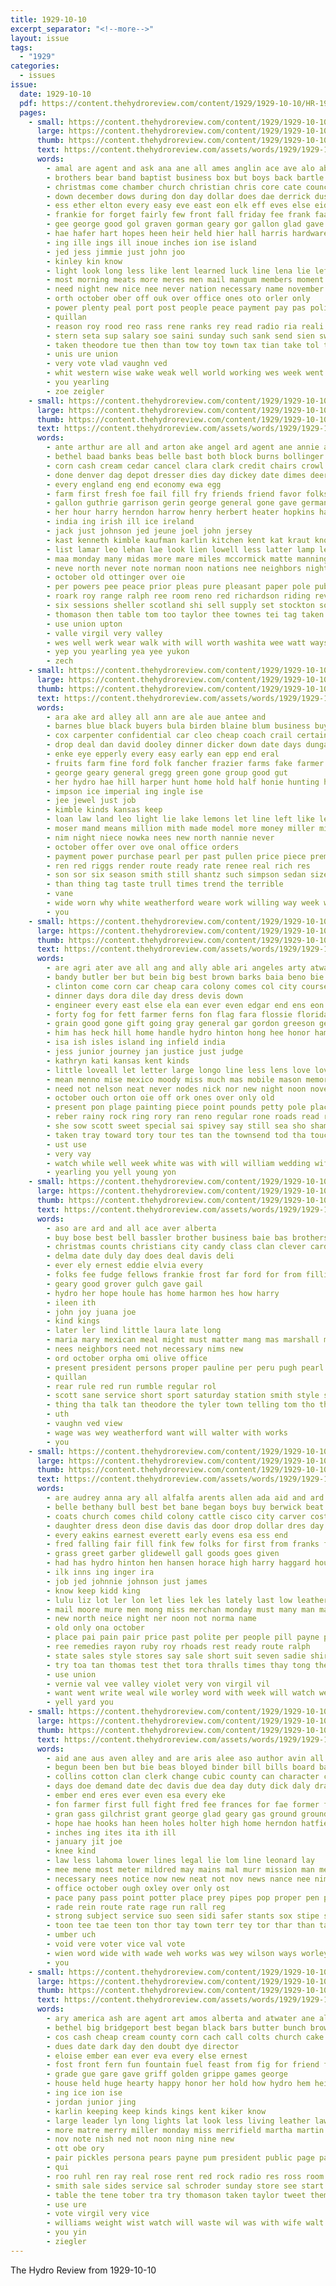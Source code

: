 ```yaml
---
title: 1929-10-10
excerpt_separator: "<!--more-->"
layout: issue
tags:
  - "1929"
categories:
  - issues
issue:
  date: 1929-10-10
  pdf: https://content.thehydroreview.com/content/1929/1929-10-10/HR-1929-10-10.pdf
  pages:
    - small: https://content.thehydroreview.com/content/1929/1929-10-10/small/HR-1929-10-10-01.jpg
      large: https://content.thehydroreview.com/content/1929/1929-10-10/large/HR-1929-10-10-01.jpg
      thumb: https://content.thehydroreview.com/content/1929/1929-10-10/thumbnails/HR-1929-10-10-01.jpg
      text: https://content.thehydroreview.com/assets/words/1929/1929-10-10/HR-1929-10-10-01.txt
      words:
        - amal are agent and ask ana ane all ames anglin ace ave alo able aus aster alberta
        - brothers bear band baptist business box but boys back bartle boa big bal brought blaine ber better both bridgeport baby beats balance bos beat broadway bill bald board blaze basket boer been
        - christmas come chamber church christian chris core cate council colt company christ child carry certain coach caddo chase comes cartel cooley cording class counts cali cos conte call cattle cee creek county crail cham can cummins cid con costa city
        - down december dows during don day dollar does dae derrick dus daughter due doctor davis darrow
        - ess ether elton every easy eve east eon elk eff eves else eid engineer ean
        - frankie for forget fairly few front fall friday fee frank faas far favor full field funny fed first fuel farm from forth fill fire fran flow fight feast fail free fair
        - gee george good gol graven gorman geary gor gallon glad gave goes game general gas guest gue griffin games guns golden gasser
        - hae hafer hart hopes heen heir held hier hall harris hardware hah has him hargis had head hour hinton hoard hibbs hook hens hydro hint home her high
        - ing ille ings ill inoue inches ion ise island
        - jed jess jimmie just john joo
        - kinley kin know
        - light look long less like lent learned luck line lena lie left lan laughter laws large last late lunch lene letter
        - most morning meats more meres men mail mangum members moment miller mage monday made mas mass man may mesa much mines mules many meas
        - need night new nice nee never nation necessary name november nati noy not neil neighbor nor names norman now ned nims
        - orth october ober off ouk over office ones oto orler only
        - power plenty peal port post people peace payment pay pas polite paper pla pride pany potter place page pears public pour pastor
        - quillan
        - reason roy rood reo rass rene ranks rey read radio ria reali rien rob riel roar rock regular rai red running
        - stern seta sup salary soe saini sunday such sank send sien sweep shall serge short speaker still special sit seven score super sparks supply soon sad sale streets second sos store stock sis shoot size street stamper suits set station show sey sat sell state son said sae stray struck schools senator school stigler see senat selling steel saturday
        - taken theodore tue then than tow toy town tax tian take tol ten tram tor too ture tha them tom train tyler team talk tee thing tod track tho the tate tron tae
        - unis ure union
        - very vote vlad vaughn ved
        - whit western wise wake weak well world working wes week went watson werking wide work word wood warren wilson wires will wait warde way windows with wearing west wham white was weeks
        - you yearling
        - zoe zeigler
    - small: https://content.thehydroreview.com/content/1929/1929-10-10/small/HR-1929-10-10-02.jpg
      large: https://content.thehydroreview.com/content/1929/1929-10-10/large/HR-1929-10-10-02.jpg
      thumb: https://content.thehydroreview.com/content/1929/1929-10-10/thumbnails/HR-1929-10-10-02.jpg
      text: https://content.thehydroreview.com/assets/words/1929/1929-10-10/HR-1929-10-10-02.txt
      words:
        - ante arthur are all and arton ake angel ard agent ane annie art ash america alber american
        - bethel baad banks beas belle bast both block burns bollinger bebe bryant bianca busi bull bickell but been black britain best brother back blum bright boon boucher brought better bate beth buck
        - corn cash cream cedar cancel clara clark credit chairs crowl cattle chick china coffey carton custer clerk church chris colorado course carl colony cross curnutt car caddo confer crosswhite city crail clear came comfort
        - done denver dag depot dresser dies day dickey date dimes deering during deal dise dir daily daughter death demott
        - every england eng end economy ewa egg
        - farm first fresh foe fail fill fry friends friend favor folks fred friday from fant fran fee for frost forward
        - gallon guthrie garrison gerin george general gone gave germany grace garden goods gray genia geneva green good gin goodly given goodrick
        - her hour harry herndon harrow henry herbert heater hopkins had hens host horse hatch heard house has hope hen home hodge holland hydro head hon
        - india ing irish ill ice ireland
        - jack just johnson jed jeune joel john jersey
        - kast kenneth kimble kaufman karlin kitchen kent kat kraut know
        - list lamar leo lehan lae look lien lowell less latter lamp left living lish lucy lam last lister lard lean lark lett light lena lowing low
        - maa monday many midas more mare miles mccormick matte manning mcalester morning mention meals minot mat mus mower mares mound mon mules mis missouri made moody
        - neve north never note norman noon nations nee neighbors night notice nation new not news
        - october old ottinger over oie
        - per powers pee peace prior pleas pure pleasant paper pole public pool part poland perle pea pie place power par pitzer press
        - roark roy range ralph ree room reno red richardson riding revers rice rollinger royal
        - six sessions sheller scotland shi sell supply set stockton son sorrel schmidt service smith seman sauer smaller sled states sow sas steel sule sper speech sunday smart sedan scott sun south summer suy ship shoats said stove smooth sons study spring sickles sincere stout she single see shaw sen sek sister side soe span shade
        - thomason then table tom too taylor thee townes tei tag taken ties thompson tea toe tol tha them thet than tess tor trailer towne tooth the trip tho
        - use union upton
        - valle virgil very valley
        - wes well werk wear walk with will worth washita wee watt ways william wesley white war work way world while week weeks williams wife want wars winfield was went
        - yep you yearling yea yee yukon
        - zech
    - small: https://content.thehydroreview.com/content/1929/1929-10-10/small/HR-1929-10-10-03.jpg
      large: https://content.thehydroreview.com/content/1929/1929-10-10/large/HR-1929-10-10-03.jpg
      thumb: https://content.thehydroreview.com/content/1929/1929-10-10/thumbnails/HR-1929-10-10-03.jpg
      text: https://content.thehydroreview.com/assets/words/1929/1929-10-10/HR-1929-10-10-03.txt
      words:
        - ara ake ard alley all ann are ale aue antee and
        - barnes blue black buyers bula birden blaine blum business buy beams babi been bil best bradley butter but byes
        - cox carpenter confidential car cleo cheap coach crail certain coupe corn comes cool can courtney constant copper cream counts come city cry chance class chet calle case caddo cost
        - drop deal dan david dooley dinner dicker down date days dungan denny due done dora demand day daughter
        - enke eye epperly every easy early ean epp end eral
        - fruits farm fine ford folk fancher frazier farms fake farmer few for from fay first
        - george geary general gregg green gone group good gut
        - her hydro hae hill harper hunt home hold half honie hunting had hinton has homa hall harry hand how hume halls harri
        - impson ice imperial ing ingle ise
        - jee jewel just job
        - kimble kinds kansas keep
        - loan law land leo light lie lake lemons let line left like lessor less large lala lowell
        - moser mand means million mith made model more money miller might monday mound mckee milk mecha may mildred man
        - nim night niece nowka nees new north nannie never
        - october offer over ove onal office orders
        - payment power purchase pearl per past pullen price piece prem pore part place pro pound pay pot pie
        - ren red riggs render route ready rate renee real rich res
        - son sor six season smith still shantz such simpson sedan size school stephenson save short state sale staples scot sunday sells sell special sales set service sturdy sturgill supply see south store small saturday
        - than thing tag taste trull times trend the terrible
        - vane
        - wide worn why white weatherford weare work willing way week write walt wale weeks weathers with werk wife was winfield washer will
        - you
    - small: https://content.thehydroreview.com/content/1929/1929-10-10/small/HR-1929-10-10-04.jpg
      large: https://content.thehydroreview.com/content/1929/1929-10-10/large/HR-1929-10-10-04.jpg
      thumb: https://content.thehydroreview.com/content/1929/1929-10-10/thumbnails/HR-1929-10-10-04.jpg
      text: https://content.thehydroreview.com/assets/words/1929/1929-10-10/HR-1929-10-10-04.txt
      words:
        - are agri ater ave all ang and ally able ari angeles arty atwater arm
        - bandy butler ber but bein big best brown barks baia beno bie bride bumps baby begin brother business bas buy boucher bou bankers bend bovie bethel bart bouquet bobby been bel
        - clinton come corn car cheap cara colony comes col city course church cellar colt call cool cummins chi can con clifford convey
        - dinner days dora dile day dress devis down
        - engineer every east else ela ean ever even edgar end ens eon
        - forty fog for fett farmer ferns fon flag fara flossie florida far few ford from farm friday fairy fly fan found foot forget
        - grain good gone gift going gray general gar gordon greeson geen geary groom getting georgia
        - him has heck hill home handle hydro hinton hong hee honor hamilton hot husband high head how her howard had
        - isa ish isles island ing infield india
        - jess junior journey jan justice just judge
        - kathryn kati kansas kent kinds
        - little loveall let letter large longo line less lens love lovely laundry last loge los long
        - mean menno mise mexico moody miss much mas mobile mason memory market more mcalester mile mon money montis may many men miles march mount must mary most marriage made mil morro mules mule mille
        - need not nelson neat never nodes nick nor new night noon novel ner north now
        - october ouch orton oie off ork ones over only old
        - present pon plage painting piece point pounds petty pole place per pet people pay por perry poor pass ports pos
        - reber rainy rock ring rory ran reno regular rone roads read road ries rave ready roses
        - she sow scott sweet special sai spivey say still sea sho shamrock sells set see space sul sullens satin search seeds start sister sheller selling sayre sell senor sense sang saw seed sull state street states share sleep show scot sale sedan sack shall spies supply siren sieg south seen susie save second salt sunda stone
        - taken tray toward tory tour tes tan the townsend tod tha touch than trucks tell ture them take tho texas tea terri ten truly testi
        - ust use
        - very vay
        - watch while well week white was with will william wedding wife wich west werk wig weather wesley world walk weatherford wool wish wash weed wells
        - yearling you yell young yon
    - small: https://content.thehydroreview.com/content/1929/1929-10-10/small/HR-1929-10-10-05.jpg
      large: https://content.thehydroreview.com/content/1929/1929-10-10/large/HR-1929-10-10-05.jpg
      thumb: https://content.thehydroreview.com/content/1929/1929-10-10/thumbnails/HR-1929-10-10-05.jpg
      text: https://content.thehydroreview.com/assets/words/1929/1929-10-10/HR-1929-10-10-05.txt
      words:
        - aso are ard and all ace aver alberta
        - buy bose best bell bassler brother business baie bas brothers
        - christmas counts christians city candy class clan clever card coupe cin county christ coffee caddo cast comfort car call
        - delma date duly day does deal davis deli
        - ever ely ernest eddie elvia every
        - folks fee fudge fellows frankie frost far ford for from filling felton friday firm fae
        - geary good grover gulch gave gail
        - hydro her hope houle has home harmon hes how harry
        - ileen ith
        - john joy juana joe
        - kind kings
        - later ler lind little laura late long
        - maria mary mexican meal might must matter mang mas marshall most magnolia members monday money mee merle miller mach
        - nees neighbors need not necessary nims new
        - ord october orpha omi olive office
        - present president persons proper pauline per peru pugh pearl peggy
        - quillan
        - rear rule red run rumble regular rol
        - scott sane service short sport saturday station smith style state spies sunday show seat school story six said safe she shock sis speedy see
        - thing tha talk tan theodore the tyler town telling tom tho them tee
        - uth
        - vaughn ved view
        - wage was wey weatherford want will walter with works
        - you
    - small: https://content.thehydroreview.com/content/1929/1929-10-10/small/HR-1929-10-10-06.jpg
      large: https://content.thehydroreview.com/content/1929/1929-10-10/large/HR-1929-10-10-06.jpg
      thumb: https://content.thehydroreview.com/content/1929/1929-10-10/thumbnails/HR-1929-10-10-06.jpg
      text: https://content.thehydroreview.com/assets/words/1929/1929-10-10/HR-1929-10-10-06.txt
      words:
        - are audrey anna ary all alfalfa arents allen ada aid and ard able alert altman art
        - belle bethany bull best bet bane began boys buy berwick beat beatty box batie bel brother barn bessie ben betty below balloon been but business bassler birth bills born
        - coats church comes child colony cattle cisco city carver cost crank cody cocks cotton clyde come cases
        - daughter dress deon dise davis das door drop dollar dres day
        - every eakins earnest everett early evens esa ess end
        - fred falling fair fill fink few folks for first from franks fall farmer fin fret flansburg far free friday
        - grass greet garber glidewell gall goods goes given
        - had has hydro hinton hen hansen horace high harry haggard house hose herd hafer higgens hand how hume hom hosp her husband hove happy harn home
        - ilk inns ing inger ira
        - job jed johnnie johnson just james
        - know keep kidd king
        - lulu liz lot ler lon let lies lek les lately last low leather life latter lose
        - mail moore mure men mong miss merchan monday must many man may mighty mens mise mile mary most mill
        - new north neice night ner noon not norma name
        - old only ona october
        - place pai pain pair price past polite per people pill payne painting pas
        - ree remedies rayon ruby roy rhoads rest ready route ralph
        - state sales style stores say sale short suit seven sadie shirts seto stay sister star states sherman stamp see seger sox store stone she show sant second sic saturday silk still selling sell sunday standard sper suits smith
        - try toa tan thomas test thet tora thralls times thay tong then tates the thing thurs them ten
        - use union
        - vernie val vee valley violet very von virgil vil
        - want went write weal wile worley word with week will watch wes way work well winter win while wilson wie wilma west writer worlds
        - yell yard you
    - small: https://content.thehydroreview.com/content/1929/1929-10-10/small/HR-1929-10-10-07.jpg
      large: https://content.thehydroreview.com/content/1929/1929-10-10/large/HR-1929-10-10-07.jpg
      thumb: https://content.thehydroreview.com/content/1929/1929-10-10/thumbnails/HR-1929-10-10-07.jpg
      text: https://content.thehydroreview.com/assets/words/1929/1929-10-10/HR-1929-10-10-07.txt
      words:
        - aid ane aus aven alley and are aris alee aso author avin all agra ard arent anya age
        - begun been ben but bie beas bloyed binder bill bills board ballot ber boat back below base block bun
        - collins cotton clan clerk change cubic county can character carrier cau company cee cade cobia caddo cote chin cor counter cone corn cane condi city cause cors culvert coral con cate
        - days doe demand date dec davis due dea day duty dick daly drain dance duly die domes ding
        - ember end eres ever even esa every eke
        - fon farmer first full fight fred fee frances for fae former fie furnish file fuel front from franchi fraction fort
        - gran gass gilchrist grant george glad geary gas ground grounds general given
        - hope hae hooks han heen holes holter high home herndon hatfield has hime hatcher hold held hea homa hom hydro hearing hardware hage her harvest holding hawn
        - inches ing ites ita ith ill
        - january jit joe
        - knee kind
        - law less lahoma lower lines legal lie lom line leonard lay
        - mee mene most meter mildred may mains mal murr mission man mey main money mel mickie made must mai mei manner much
        - necessary nees notice now new neat not nov news nance nee nim null
        - office october ough oxley over only ost
        - pace pany pass point potter place prey pipes pop proper pen poet person pipe pay pee pie post pose pape posh points per pea picking poage page persons pope plant pai public pole pero power ply payment pic
        - rade rein route rate rage run rall reg
        - strong subject service suo seen sidi safer stants sox stipe see siden serre smooth selling sch supply state scales sade six sata springs said sees store set street square salt sumer sare stock september sey school sum small seal stockton sane sich special surface such sid sacks sons streets sheets sup sot shall sean
        - toon tee tae teen ton thor tay town terr tey tor thar than tal tate tice tune tie ten them tio tanks tron too terrier ties then tory the tine twine take toni
        - umber uch
        - void vere voter vice val vote
        - wien word wide with wade weh works was wey wilson ways worley will wil
        - you
    - small: https://content.thehydroreview.com/content/1929/1929-10-10/small/HR-1929-10-10-08.jpg
      large: https://content.thehydroreview.com/content/1929/1929-10-10/large/HR-1929-10-10-08.jpg
      thumb: https://content.thehydroreview.com/content/1929/1929-10-10/thumbnails/HR-1929-10-10-08.jpg
      text: https://content.thehydroreview.com/assets/words/1929/1929-10-10/HR-1929-10-10-08.txt
      words:
        - ary america ash are agent art amos alberta and atwater ane all
        - bethel big bridgeport best began black bars butter bunch browne burns bou business boys bea beau bring balance bowls but
        - cos cash cheap cream county corn cach call colts church cake can cock clock cummins coe cruzan chas clinton con candies coffee corner
        - dues date dark day den doubt dye director
        - eloise ember ean ever eva every else ernest
        - fost front fern fun fountain fuel feast from fig for friend fresh farm found first fever
        - grade gue gare gave griff golden grippe games george
        - house held huge hearty happy honor her hold how hydro hem heidebrecht home henke homes hon hones had
        - ing ice ion ise
        - jordan junior jing
        - karlin keeping keep kinds kings kent kiker know
        - large leader lyn long lights lat look less living leather lawn let lovely laundry late last
        - more matre merry miller monday miss merrifield martha martin mire middle money most market members mcalester
        - nov note nish ned not noon ning nine new
        - ott obe ory
        - pair pickles persona pears payne pum president public page pay pool pearl present place pen pleas prewitt
        - qui
        - roo ruhl ren ray real rose rent red rock radio res ross room
        - smith sale sides service sal schroder sunday store see start sugar study stem sell standard sherwood saving soap saturday second side schreder sali stover set speedy sue sch suite surprise
        - table the tene tober tra try thomason taken taylor tweet them ted ting tes treas than
        - use ure
        - vote virgil very vice
        - williams weight wist watch will waste wil was with wife walt won walks went want weatherford waiter wedding wells wes
        - you yin
        - ziegler
---
```


The Hydro Review from 1929-10-10

<!--more-->

